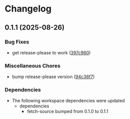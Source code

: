 # Changelog

## 0.1.1 (2025-08-26)


### Bug Fixes

* get release-please to work ([397c960](https://github.com/adamtuft/cargo-fetch-source/commit/397c960374f55769c128c7772630a839a29c90f8))


### Miscellaneous Chores

* bump release-please version ([94c36f7](https://github.com/adamtuft/cargo-fetch-source/commit/94c36f77c2ace33ba88ad1f42251e54e0f3309da))


### Dependencies

* The following workspace dependencies were updated
  * dependencies
    * fetch-source bumped from 0.1.0 to 0.1.1
